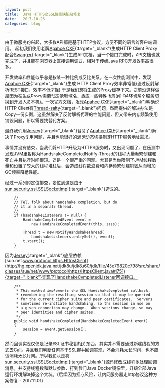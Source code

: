 ```yaml
---
layout: post
title:  Java HTTPS之SSL性能缺陷及修复
date:   2017-10-26
categories: blog

---
```


由于微服务的兴起，大多数API都是基于HTTP协议，方便不同的语言的客户端调用。
起初我们使用老牌[Apahce CXF](http://cxf.apache.org){:target="_blank"}生成HTTP Client Proxy配合[Swagger](https://swagger.io){:target="_blank"}生成API文档，当一个接口完成时，API文档也就完成了，并且能在浏览器上直接调用调式，相对于传统Java RPC开发效率高很多。

开发效率和性能似乎总是按某一种比例成反比关系。在一次性能测试中，发现[Apahce CXF](http://cxf.apache.org){:target="_blank"}生成 HTTP Client Proxy效率非常低(通过反射解析REST接口，效率不低才怪) 于是我们想将生成的Proxy缓存下来。之前没这样做是因为在生成Proxy需要动态读取域名，适应一些特殊场景(如:QA环境某个服务切换到开发人员本机)。一次官方文档，发现[Apahce CXF](http://cxf.apache.org){:target="_blank"}明确说HTTP Client有[Thread-safty](http://cxf.apache.org/docs/jax-rs-client-api.html#JAX-RSClientAPI-ThreadSafety){:target="_blank"}问题，然而提供的解决办法是Copy一份实例，这虽然解决了反射解析代理的性能问题，但又带来内存频繁使用销毁问题，所以需要找替代方案。

最终我们用[Jersey](https://jersey.github.io/){:target="_blank"}替换了[Apahce CXF](http://cxf.apache.org){:target="_blank"}解决了Proxy复用问题，并且也能很好的满足动态切换制定HTTP服务地址需求。

事情并没有结束，当我们将HTTP升级为HTTPS服务时，又出现问题了，在压测中发现JVM里名称为HandshakeCompletedNotify-Thread的线程大量频繁创建和死亡并且执行时间很短。这是一个很严重的问题。尤其是当你限制了JVM线程数量和设置了较大的线程堆栈后，会造成线程数浪费和内存频繁创建销毁从而增加GC频率降低性能。

经过一系列的定位排查，定位到这是由于[sun.security.ssl.SSLSocketImpl](http://hg.openjdk.java.net/jdk8u/jdk8u60/jdk/file/tip/src/share/classes/sun/security/ssl/SSLSocketImpl.java#l1084){:target="_blank"}造成的。

```
	//
	// Tell folk about handshake completion, but do
	// it in a separate thread.
	//
	if (handshakeListeners != null) {
	    HandshakeCompletedEvent event =
	        new HandshakeCompletedEvent(this, sess);
	
	    Thread t = new NotifyHandshakeThread(
	        handshakeListeners.entrySet(), event);
	    t.start();
	}
```
因为[Jersey](https://jersey.github.io/){:target="_blank"}底层依赖
[sun.net.www.protocol.https.HttpsClient](http://hg.openjdk.java.net/jdk8u/jdk8u60/jdk/file/48e79820c798/src/share/classes/sun/net/www/protocol/https/HttpsClient.java#l751){:target="_blank"}实现了HandshakeCompletedListener回调接口。
```
    /**
     * This method implements the SSL HandshakeCompleted callback,
     * remembering the resulting session so that it may be queried
     * for the current cipher suite and peer certificates.  Servers
     * sometimes re-initiate handshaking, so the session in use on
     * a given connection may change.  When sessions change, so may
     * peer identities and cipher suites.
     */
    public void handshakeCompleted(HandshakeCompletedEvent event)
    {
        session = event.getSession();
    }
```
然而回调实现仅仅是记录SSL证书秘钥相关东西，其实并不需要通过新建线程的方式去Call。并且我们判断任何基于SSL握手回调实现，不会消耗太长时间，也不应该消耗太长时间。所以我们决定将[sun.security.ssl.SSLSocketImpl](http://hg.openjdk.java.net/jdk8u/jdk8u60/jdk/file/tip/src/share/classes/sun/security/ssl/SSLSocketImpl.java#l1084){:target="_blank"}源码修改成线程池处理回调消息，并支持线程数和默认参数，打到我们Java Docker镜像里，升级全部Java运行环境解决掉这个大坑。（后续因为担心风险，让内网服务器走http协议这种方案修复 - 2017.11.01）